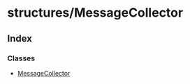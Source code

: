 # structures/MessageCollector

## Index

### Classes

- [MessageCollector](/api/structures/MessageCollector/classes/MessageCollector.md)
